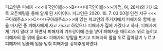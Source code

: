 피고인은 피해자 <<<내국인이름>>>B<<</내국인이름>>>(가명, 여, 28세)와 카카오톡 오픈채팅을 통해 알게 된 사이이다.
피고인은 2020. 10. 7. 03:00경 인천 서구 <<<구아래주소>>>C<<</구아래주소>>>에 있는 피고인의 주거지에서 피해자와 함께 술을 마시던 중 피해자에게 자고 가라고 하였으나 피해자가 집에 가겠다고 하자, 피해자에게 ‘가지 말라'고 하면서 피해자의 겨드랑이에 손을 넣어 피해자를 매트리스 위로 눕히고 피해자의 몸 위에 올라타 피해자의 양말을 벗기고 피해자의 팔을 위로 잡아당겨 누르고 피해자의 입술에 입을 맞춰 피해자를 강제추행하였다.